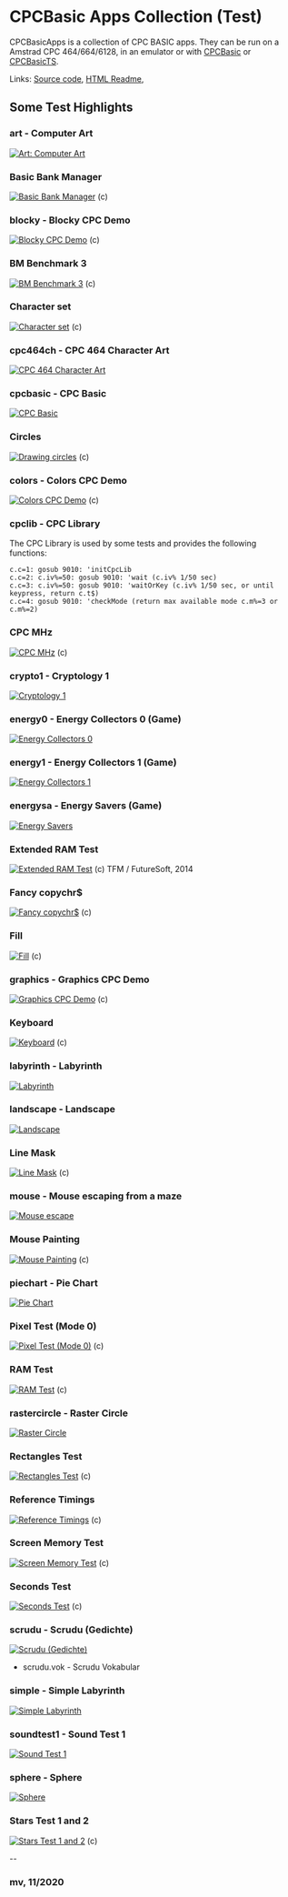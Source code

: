 # CPCBasic Apps Collection (Test)

CPCBasicApps is a collection of CPC BASIC apps.
They can be run on a Amstrad CPC 464/664/6128, in an emulator or with
[CPCBasic](https://benchmarko.github.io/CPCBasic/) or [CPCBasicTS](https://benchmarko.github.io/CPCBasicTS/).

Links:
[Source code](https://github.com/benchmarko/CPCBasicApps/),
[HTML Readme](https://github.com/benchmarko/CPCBasicApps/#readme),

## Some Test Highlights

### art - Computer Art

[![Art: Computer Art](./img/art.png)](../dist/index.html?database=apps&example=test/art)

### Basic Bank Manager

[![Basic Bank Manager](./img/basbankm.png)](../dist/index.html?database=apps&example=test/basbankm) (c)

### blocky - Blocky CPC Demo

[![Blocky CPC Demo](./img/blocky.png)](../dist/index.html?database=apps&example=test/blocky) (c)

### BM Benchmark 3

[![BM Benchmark 3](./img/bmbench3.png)](../dist/index.html?database=apps&example=test/bmbench3) (c)

### Character set

[![Character set](./img/charset.png)](../dist/index.html?database=apps&example=test/charset) (c)

### cpc464ch - CPC 464 Character Art

[![CPC 464 Character Art](./img/cpc464ch.png)](../dist/index.html?database=apps&example=test/cpc464ch)

### cpcbasic - CPC Basic

[![CPC Basic](./img/cpcbasic.png)](../dist/index.html?database=apps&example=test/cpcbasic)

### Circles

[![Drawing circles](./img/circles.png)](../dist/index.html?database=apps&example=test/circles) (c)

### colors - Colors CPC Demo

[![Colors CPC Demo](./img/colors.png)](../dist/index.html?database=apps&example=test/colors) (c)

### cpclib - CPC Library

The CPC Library is used by some tests and provides the following functions:

```basic
c.c=1: gosub 9010: 'initCpcLib
c.c=2: c.iv%=50: gosub 9010: 'wait (c.iv% 1/50 sec)
c.c=3: c.iv%=50: gosub 9010: 'waitOrKey (c.iv% 1/50 sec, or until keypress, return c.t$)
c.c=4: gosub 9010: 'checkMode (return max available mode c.m%=3 or c.m%=2)
```

### CPC MHz

[![CPC MHz](./img/cpcmhz.png)](../dist/index.html?database=apps&example=test/cpcmhz) (c)

### crypto1 - Cryptology 1

[![Cryptology 1](./img/crypto1.png)](../dist/index.html?database=apps&example=test/crypto1)

### energy0 - Energy Collectors 0 (Game)

[![Energy Collectors 0](./img/energy0.png)](../dist/index.html?database=apps&example=games/energy0)

### energy1 - Energy Collectors 1 (Game)

[![Energy Collectors 1](./img/energy1.png)](../dist/index.html?database=apps&example=games/energy1)

### energysa - Energy Savers (Game)

[![Energy Savers](./img/energysa.png)](../dist/index.html?database=apps&example=games/energysa)

### Extended RAM Test

[![Extended RAM Test](./img/eramtst.png)](../dist/index.html?database=apps&example=test/eramtst) (c) TFM / FutureSoft, 2014

### Fancy copychr$

[![Fancy copychr$](./img/fancy.png)](../dist/index.html?database=apps&example=test/fancy) (c)

### Fill

[![Fill](./img/fill.png)](../dist/index.html?database=apps&example=test/fill) (c)

### graphics - Graphics CPC Demo

[![Graphics CPC Demo](./img/graphics.png)](../dist/index.html?database=apps&example=test/graphics) (c)

### Keyboard

[![Keyboard](./img/keyboard.png)](../dist/index.html?database=apps&example=test/keyboard) (c)

### labyrinth - Labyrinth

[![Labyrinth](./img/labyrinth.png)](../dist/index.html?database=apps&example=test/labyrinth)

### landscape - Landscape

[![Landscape](./img/landscape.png)](../dist/index.html?database=apps&example=test/landscape)

### Line Mask

[![Line Mask](./img/linemask.png)](../dist/index.html?database=apps&example=test/linemask) (c)

### mouse - Mouse escaping from a maze

[![Mouse escape](./img/mouse.png)](../dist/index.html?database=apps&example=test/mouse)

### Mouse Painting

[![Mouse Painting](./img/mousepa.png)](../dist/index.html?database=apps&example=test/mousepa) (c)

### piechart - Pie Chart

[![Pie Chart](./img/piechart.png)](../dist/index.html?database=apps&example=test/piechart)

### Pixel Test (Mode 0)

[![Pixel Test (Mode 0)](./img/pixeltst.png)](../dist/index.html?database=apps&example=test/pixeltst) (c)

### RAM Test

[![RAM Test](./img/ramtest.png)](../dist/index.html?database=apps&example=test/ramtest) (c)

### rastercircle - Raster Circle

[![Raster Circle](./img/rastercircle.png)](../dist/index.html?database=apps&example=test/rastercircle)

### Rectangles Test

[![Rectangles Test](./img/rectangles.png)](../dist/index.html?database=apps&example=test/rectangles) (c)

### Reference Timings

[![Reference Timings](./img/reftime.png)](../dist/index.html?database=apps&example=test/reftime) (c)

### Screen Memory Test

[![Screen Memory Test](./img/scrtest.png)](../dist/index.html?database=apps&example=test/scrtest) (c)

### Seconds Test

[![Seconds Test](./img/seconds.png)](../dist/index.html?database=apps&example=test/seconds) (c)

### scrudu - Scrudu (Gedichte)

[![Scrudu (Gedichte)](./img/scrudu.png)](../dist/index.html?database=apps&example=test/scrudu)

- scrudu.vok - Scrudu Vokabular

### simple - Simple Labyrinth

[![Simple Labyrinth](./img/simple.png)](../dist/index.html?database=apps&example=test/simple)

### soundtest1 - Sound Test 1

[![Sound Test 1](./img/soundtest1.png)](../dist/index.html?database=apps&example=test/soundtest1)

### sphere - Sphere

[![Sphere](./img/sphere.png)](../dist/index.html?database=apps&example=test/sphere)

### Stars Test 1 and 2

[![Stars Test 1 and 2](./img/stars.png)](../dist/index.html?database=apps&example=test/stars) (c)

--

### **mv, 11/2020**
